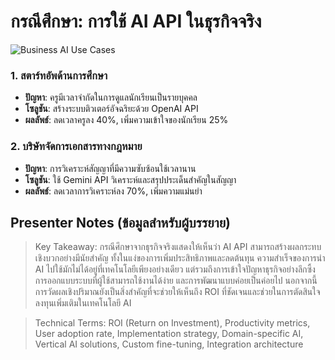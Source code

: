 # กรณีศึกษา: การใช้ AI API ในธุรกิจจริง

![Business AI Use Cases](https://www.google.com/search?q=enterprise+AI+API+use+cases&tbm=isch)

### 1. สตาร์ทอัพด้านการศึกษา
- **ปัญหา**: ครูมีเวลาจำกัดในการดูแลนักเรียนเป็นรายบุคคล
- **โซลูชัน**: สร้างระบบติวเตอร์อัจฉริยะด้วย OpenAI API
- **ผลลัพธ์**: ลดเวลาครูลง 40%, เพิ่มความเข้าใจของนักเรียน 25%

### 2. บริษัทจัดการเอกสารทางกฎหมาย
- **ปัญหา**: การวิเคราะห์สัญญาที่มีความซับซ้อนใช้เวลานาน
- **โซลูชัน**: ใช้ Gemini API วิเคราะห์และสรุปประเด็นสำคัญในสัญญา
- **ผลลัพธ์**: ลดเวลาการวิเคราะห์ลง 70%, เพิ่มความแม่นยำ

## Presenter Notes (ข้อมูลสำหรับผู้บรรยาย)

> Key Takeaway: กรณีศึกษาจากธุรกิจจริงแสดงให้เห็นว่า AI API สามารถสร้างผลกระทบเชิงบวกอย่างมีนัยสำคัญ ทั้งในแง่ของการเพิ่มประสิทธิภาพและลดต้นทุน ความสำเร็จของการนำ AI ไปใช้มักไม่ได้อยู่ที่เทคโนโลยีเพียงอย่างเดียว แต่รวมถึงการเข้าใจปัญหาธุรกิจอย่างลึกซึ้ง การออกแบบระบบที่ผู้ใช้สามารถใช้งานได้ง่าย และการพัฒนาแบบค่อยเป็นค่อยไป นอกจากนี้ การวัดผลเชิงปริมาณยังเป็นสิ่งสำคัญที่จะช่วยให้เห็นถึง ROI ที่ชัดเจนและช่วยในการตัดสินใจลงทุนเพิ่มเติมในเทคโนโลยี AI

> Technical Terms: ROI (Return on Investment), Productivity metrics, User adoption rate, Implementation strategy, Domain-specific AI, Vertical AI solutions, Custom fine-tuning, Integration architecture

